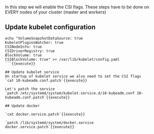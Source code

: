In this step we will enable the CSI flags.
These steps have to be done on EVERY nodes of your cluster (master and workers)

## Update kubelet configuration

```
echo "VolumeSnapshotDataSource: true
KubeletPluginsWatcher: true
CSINodeInfo: true
CSIDriverRegistry: true
BlockVolume: true
CSIBlockVolume: true" >> /var/lib/kubelet/config.yaml
```{{execute}}

## Update kubelet service
On startup of kubelet service we also need to set the CSI flags
`cat 10-kubeadm.conf.patch`{{execute}}

Let's patch the service
`patch /etc/systemd/system/kubelet.service.d/10-kubeadm.conf 10-kubeadm.conf.patch`{{execute}}

## Update docker

`cat docker.service.patch`{{execute}}

`patch /lib/systemd/system/docker.service docker.service.patch`{{execute}}